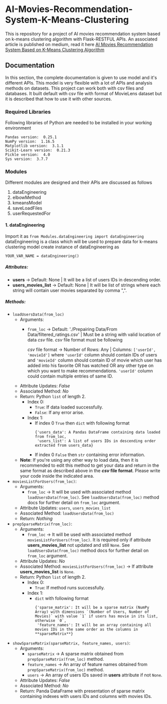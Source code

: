 # AI-Movies-Recommendation-System-K-Means-Clustering
This is repository for a project of AI movies recommendation system based on k-means clustering algorithm with Flask-RESTFUL APIs. An associated article is published on medium, read it here
[AI Movies Recommendation System Based on K-Means Clustering Algorithm](https://medium.com/@asdkazmi/ai-movies-recommendation-system-with-clustering-based-k-means-algorithm-f04467e02fcd)

## Documentation
In this section, the complete documentation is given to use model and it's different APIs. This model is very flexible with a lot of APIs and analysis methods on datasets. This project can work both with csv files and databases. It built default with csv file with format of MovieLens dataset but it is described that how to use it with other sources. 
### Required Libraries
Following libraries of Python are needed to be installed in your working environment
```
Pandas version:  0.25.1
NumPy version:  1.16.5
Matplotlib version:  3.1.1
Scikit-Learn version:  0.21.3
Pickle version:  4.0
Sys version:  3.7.7
```
### Modules
Different modules are designed and their APIs are discussed as follows
1. dataEngineering
2. elbowMethod
3. kmeansModel
4. saveLoadFiles
5. userRequestedFor
#### 1. dataEngineering
Import it as `from Modules.dataEngineering import dataEngineering`
dataEngineering is a class which will be used to prepare data for k-means clustering model
create instance of dataEngineering as
```
YOUR_VAR_NAME = dataEngineering()
```
##### Attributes:
- **users** -> Default: None | It will be a list of users IDs in descending order.
- **users_movies_list** -> Default: None | It will be list of strings where each string will contain user movies separated by comma ",".
##### Methods:
- `loadUsersData(from_loc)`
  - Arguments:
    - `from_loc` -> Default: './Prepairing Data/From Data/filtered_ratings.csv' | Must be a string with valid location of data _csv_ file. _csv_ file format must be following
      
      _csv_ file format -> Number of Rows: Any | Columns: `['userId', 'movieId']` where `'userId'` column should contain IDs of users and `'movieId'` column should contain ID of movie which user has added into his favorite OR has watched OR any other type on which you want to make recommendations. `'userId'` column could contain multiple entries of same ID.
  - Attribute Updates: _False_
  - Associated Method: _No_
  - Return: Python `list` of length 2.
    - Index 0: 
      - `True`: If data loaded successfully.
      - `False`: If any error arise.
    - Index 1:
      - If index 0 `True` then `dict` with following format 
        ```
        {'users_data': A Pandas DataFrame containing data loaded from from_loc,
         'users_list': A list of users IDs in descending order extracted from users_data}
        ```
      - If index 0 `False` then `str` containing error information.
  - **Note**: If you're using any other way to load data, then it is recommended to edit this method to get your data and return in the same format as described above in the **_csv_ file format**. Please write your code inside the indicated area.
- `moviesListForUsers(from_loc)`: 
  - Arguments:
    - `from_loc` -> It will be used with associated method `loadUsersData(from_loc)`. See `loadUsersData(from_loc)` method docs for further detail on `from_loc` argument. 
  - Attribute Updates: `users`, `users_movies_list`
  - Associated Method: `loadUsersData(from_loc)`
  - Return: _Nothing_
- `prepSparseMatrix(from_loc)`: 
  - Arguments: 
    - `from_loc` -> It will be used with associated method `moviesListForUsers(from_loc)`. It is required only if attribute **users_movies_list** not updated and still `None`. See `loadUsersData(from_loc)` method docs for further detail on `from_loc` argument.
  - Attribute Updates: _No_
  - Associated Method: `moviesListForUsers(from_loc)` -> If attribute **users_movies_list** is `None`.
  - Return: Python `list` of length 2.
    - Index 0: 
      - `True`: If method runs successfully.
    - Index 1:
      - `dict` with following format 
        ```
        {'sparse_matrix': It will be a sparse matrix (NumPy Array) with dimensions `(Number of Users, Number of Movies)` with value `1` if users has movie in its list, otherwise `0`,
         'feature_names': It will be an array containing all movies IDs in the same order as the columns in **sparseMatrix**}
        ```
- `showSparseMatrix(sparseMatrix, feature_names, users)`: 
  - Arguments:
    - `sparseMatrix` -> A sparse matrix obtained from `prepSparseMatrix(from_loc)` method.
    - `feature_names` -> An array of feature names obtained from `prepSparseMatrix(from_loc)` method.
    - `users` -> An array of users IDs saved in **users** attribute if not `None`.
  - Attribute Updates: _False_
  - Associated Method: _No_
  - Return: Panda DataFrame with presentation of sparse matrix containing indexes with users IDs and columns with movies IDs.
